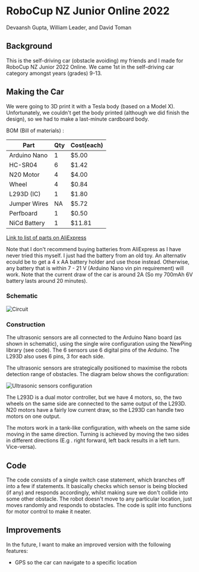 # RoboCup NZ Junior Online 2022
Devaansh Gupta, William Leader, and David Toman

## Background
This is the self-driving car (obstacle avoiding) my friends and I made for RoboCup NZ Junior 2022 Online. We came 1st in the self-driving car category amongst years (grades) 9-13.

## Making the Car
We were going to 3D print it with a Tesla body (based on a Model X). Unfortunately, we couldn't get the body printed (although we did finish the design), so we had to make a last-minute cardboard body.

BOM (Bill of materials) :

Part         | Qty | Cost(each)
-------------|-----|-----------
Arduino Nano |  1  |  $5.00      
HC-SR04      |  6  |  $1.42      
N20 Motor    |  4  |  $4.00      
Wheel        |  4  |  $0.84     
L293D (IC)   |  1  |  $1.80     
Jumper Wires | NA  |  $5.72     
Perfboard    |  1  |  $0.50     
NiCd Battery |  1  |  $11.81      

[Link to list of parts on AliExpress](https://www.aliexpress.com/p/wishlist/shareReflux.html?groupId=qk3fcGzUnusWz8o%2FhIiAldcbagEDx85s7wd3pLeSDz8%3D)

Note that I don't recommend buying batteries from AliExpress as I have never tried this myself. I just had the battery from an old toy. An alternativ ecould be to get a 4 x AA battery holder and use those instead. Otherwise, any battery that is within 7 - 21 V (Arduino Nano vin pin requirement) will work. Note that the current draw of the car is around 2A (So my 700mAh 6V battery lasts around 20 minutes).

### Schematic
![Circuit](https://user-images.githubusercontent.com/104536642/196008855-7942d181-c24c-45bf-b4a3-3296955a5bc7.png)

### Construction

The ultrasonic sensors are all connected to the Arduino Nano board (as shown in schematic), using the single wire configuration using the NewPing library (see code). The 6 sensors use 6 digital pins of the Arduino. The L293D also uses 6 pins, 3 for each side.

The ultrasonic sensors are strategically positioned to maximise the robots detection range of obstacles. The diagram below shows the configuration:

![Ultrasonic sensors configuration](https://user-images.githubusercontent.com/104536642/195976834-000d139e-3866-4a0d-9438-a5228222d5a0.png)


The L293D is a dual motor controller, but we have 4 motors, so, the two wheels on the same side are connected to the same output of the L293D. N20 motors have a fairly low current draw, so the L293D can handle two motors on one output. 

The motors work in a tank-like configuration, with wheels on the same side moving in the same direction. Turning is achieved by moving the two sides in different directions (E.g . right forward, left back results in a left turn. Vice-versa).

## Code

The code consists of a single switch case statement, which branches off into a few if statements. It basically checks which sensor is being blocked (if any) and responds accordingly, whilst making sure we don't collide into some other obstacle. The robot doesn't move to any particular location, just moves randomly and responds to obstacles. The code is split into functions for motor control to make it neater.

## Improvements

In the future, I want to make an improved version with the following features:
 - GPS so the car can navigate to a specific location
